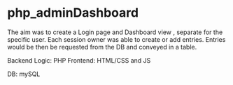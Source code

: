 # php_adminDashboard

The aim was to create a Login page and Dashboard view , separate for the specific user. 
Each session owner was able to create or add entries. 
Entries would be then be requested from the DB and conveyed in a table.

Backend Logic: PHP
Frontend: HTML/CSS and JS

DB: mySQL
